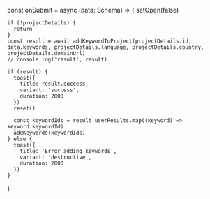   const onSubmit = async (data: Schema) => {
    setOpen(false)

    if (!projectDetails) {
      return
    }
    const result = await addKeywordToProject(projectDetails.id, data.keywords, projectDetails.language, projectDetails.country, projectDetails.domainUrl)
    // console.log('result', result)

    if (result) {
      toast({
        title: result.success,
        variant: 'success',
        duration: 2000
      })
      reset()

      const keywordIds = result.userResults.map((keyword) => keyword.keywordId)
      addKeywords(keywordIds)
    } else {
      toast({
        title: 'Error adding keywords',
        variant: 'destructive',
        duration: 2000
      })
    }
  }